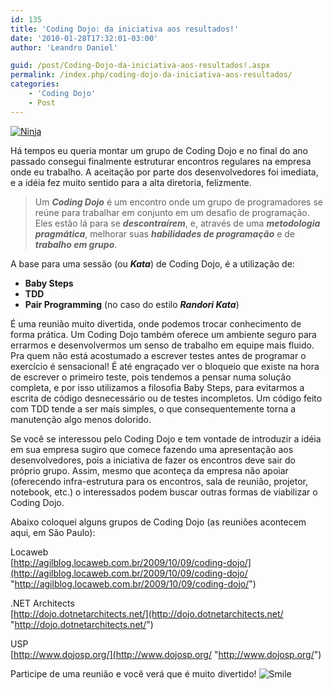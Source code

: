 ```yaml
---
id: 135
title: 'Coding Dojo: da iniciativa aos resultados!'
date: '2010-01-28T17:32:01-03:00'
author: 'Leandro Daniel'

guid: /post/Coding-Dojo-da-iniciativa-aos-resultados!.aspx
permalink: /index.php/coding-dojo-da-iniciativa-aos-resultados/
categories:
    - 'Coding Dojo'
    - Post
---
```


[![Ninja](http://leandrodaniel.com/pics/WindowsLiveWriter/CodingDojo/1F603635/Ninja_thumb.jpg "Ninja")](http://leandrodaniel.com/pics/WindowsLiveWriter/CodingDojo/0427DD34/Ninja.jpg)

Há tempos eu queria montar um grupo de Coding Dojo e no final do ano passado consegui finalmente estruturar encontros regulares na empresa onde eu trabalho. A aceitação por parte dos desenvolvedores foi imediata, e a idéia fez muito sentido para a alta diretoria, felizmente.

> Um ***Coding Dojo*** é um encontro onde um grupo de programadores se reúne para trabalhar em conjunto em um desafio de programação. Eles estão lá para se ***descontraírem***, e, através de uma ***metodologia pragmática***, melhorar suas ***habilidades de programação*** e de ***trabalho em grupo***.

A base para uma sessão (ou ***Kata***) de Coding Dojo, é a utilização de:

- **Baby Steps**
- **TDD**
- **Pair Programming** (no caso do estilo ***Randori Kata***)

É uma reunião muito divertida, onde podemos trocar conhecimento de forma prática. Um Coding Dojo também oferece um ambiente seguro para errarmos e desenvolvermos um senso de trabalho em equipe mais fluido. Pra quem não está acostumado a escrever testes antes de programar o exercício é sensacional! É até engraçado ver o bloqueio que existe na hora de escrever o primeiro teste, pois tendemos a pensar numa solução completa, e por isso utilizamos a filosofia Baby Steps, para evitarmos a escrita de código desnecessário ou de testes incompletos. Um código feito com TDD tende a ser mais simples, o que consequentemente torna a manutenção algo menos dolorido.

Se você se interessou pelo Coding Dojo e tem vontade de introduzir a idéia em sua empresa sugiro que comece fazendo uma apresentação aos desenvolvedores, pois a iniciativa de fazer os encontros deve sair do próprio grupo. Assim, mesmo que aconteça da empresa não apoiar (oferecendo infra-estrutura para os encontros, sala de reunião, projetor, notebook, etc.) o interessados podem buscar outras formas de viabilizar o Coding Dojo.

Abaixo coloquei alguns grupos de Coding Dojo (as reuniões acontecem aqui, em São Paulo):

Locaweb   
[http://agilblog.locaweb.com.br/2009/10/09/coding-dojo/](http://agilblog.locaweb.com.br/2009/10/09/coding-dojo/ "http://agilblog.locaweb.com.br/2009/10/09/coding-dojo/")

.NET Architects   
[http://dojo.dotnetarchitects.net/](http://dojo.dotnetarchitects.net/ "http://dojo.dotnetarchitects.net/")

USP   
[http://www.dojosp.org/](http://www.dojosp.org/ "http://www.dojosp.org/")

Participe de uma reunião e você verá que é muito divertido! ![Smile](/reverb/editors/tiny_mce/plugins/emotions/images/smiley-smile.gif "Smile")